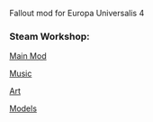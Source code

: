 Fallout mod for Europa Universalis 4

### Steam Workshop:
[Main Mod](http://steamcommunity.com/sharedfiles/filedetails/?id=1101641647)

[Music](http://steamcommunity.com/sharedfiles/filedetails/?id=1103580940)

[Art](http://steamcommunity.com/sharedfiles/filedetails/?id=901589399)

[Models](http://steamcommunity.com/sharedfiles/filedetails/?id=901586369)
